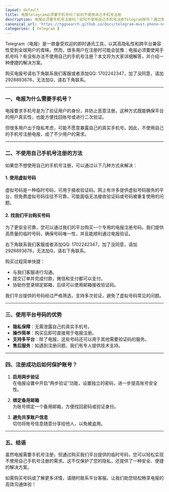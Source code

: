 ```yaml
---
layout: default
title: 电报telegram必须要手机号吗？如何不使用自己手机号注册
description: 电报必须要手机号注册吗？如何不使用自己手机号注册Telegram账号？通过我们的平台购买临时号码，轻松完成注册，保护隐私，同时享受快捷、安全的操作体验！
canonical_url: 'https://tggsearch.github.io/docs/telegram-must-phone-number.html'
categories: [ telegram ]
---
```

Telegram（电报）是一款备受欢迎的即时通讯工具，以其高隐私性和跨平台兼容性受到全球用户的青睐。然而，很多用户在注册时可能会犹豫：电报必须要使用手机号吗？有没有办法不使用自己的手机号注册？本文将为大家详细解答，并介绍一种便捷的解决方案。

购买电报号请右下角联系我们客服或者添加QQ: 1702242347，加了没同意，请加 2928893676，无法加Q，请右下角联系。

---

### 一、电报为什么需要手机号？

电报要求手机号是为了验证用户的身份，并防止恶意注册。这种方式既能确保平台的用户真实性，也能方便找回账号或进行二次验证。

但很多用户出于隐私考虑，可能不愿意暴露自己的真实手机号。因此，不使用自己的手机号注册电报，成了不少用户的需求。

---

### 二、不使用自己手机号注册的方法

如果您不想使用自己的手机号注册，可以通过以下几种方式来解决：

#### 1. **使用虚拟号码**
虚拟号码是一种临时号码，可用于接收验证码。网上有许多提供虚拟号码服务的平台，但免费虚拟号码往往不可靠，可能面临无法接收验证码或号码被重复使用的问题。

#### 2. **找我们平台购买号码**
为了更安全可靠，您可以通过我们的平台购买一个专用的电报注册号码。我们提供高质量的临时号码，确保号码唯一性，并且能顺利通过电报验证。

右下角联系我们客服或者添加QQ: 1702242347，加了没同意，请加 2928893676，无法加Q，请右下角联系。

购买过程简单快捷：
- 与我们客服进行沟通。
- 提交订单并完成付款，微信和支付都可以支付。
- 协助你登录绑定邮箱，后续可以使用邮箱接收验证码。

我们平台提供的号码经过严格筛选，支持多次验证，避免了虚拟号码常见的问题。

---

### 三、使用平台号码的优势

- **隐私保障**：无需泄露自己的真实手机号。
- **操作简单**：购买后即可直接用于电报注册。
- **支持多平台**：除了电报，这些号码还可以用于其他需要验证码的服务。
- **售后服务**：如遇到注册问题，我们有专人提供技术支持。

---

### 四、注册成功后如何保护账号？

1. **启用两步验证**  
在电报设置中开启“两步验证”功能，设置独立的密码，进一步提高账号安全性。

2. **绑定备用邮箱**  
为账号绑定一个备用邮箱，方便找回密码或验证身份。

3. **避免共享账户信息**  
切勿将账号信息随意分享给他人，以免被盗用。

---

### 五、结语

虽然电报需要手机号注册，但通过购买我们平台提供的临时号码，您可以轻松实现不使用自己手机号注册的需求。这不仅保护了您的隐私，还提供了一种安全、便捷的解决方案。

如需购买号码或了解更多详情，请随时联系平台客服。让我们助您轻松畅享电报的高效沟通体验！